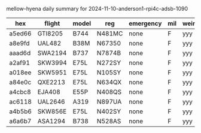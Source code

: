 mellow-hyena daily summary for 2024-11-10-anderson1-rpi4c-adsb-1090

|hex|flight|model|reg|emergency|mil|weirdo|
|--|--|--|--|--|--|--|
|a5ed66|GTI8205|B744|N481MC|none|F|yyy|
|a8e9fd|UAL482|B38M|N67350|none|F|yyy|
|aaad6d|SWA2194|B737|N7874B|none|F|yyy|
|a2af91|SKW3994|E75L|N272SY|none|F|yyy|
|a018ee|SKW5951|E75L|N105SY|none|F|yyy|
|a84e0c|QXE2213|E75L|N634QX|none|F|yyy|
|a4cbc8|EJA408|E55P|N408QS|none|F|yyy|
|ac6118|UAL2646|A319|N897UA|none|F|yyy|
|a4b5b6|SKW856E|E75L|N402SY|none|F|yyy|
|a6a6b7|ASA1294|B738|N528AS|none|F|yyy|
